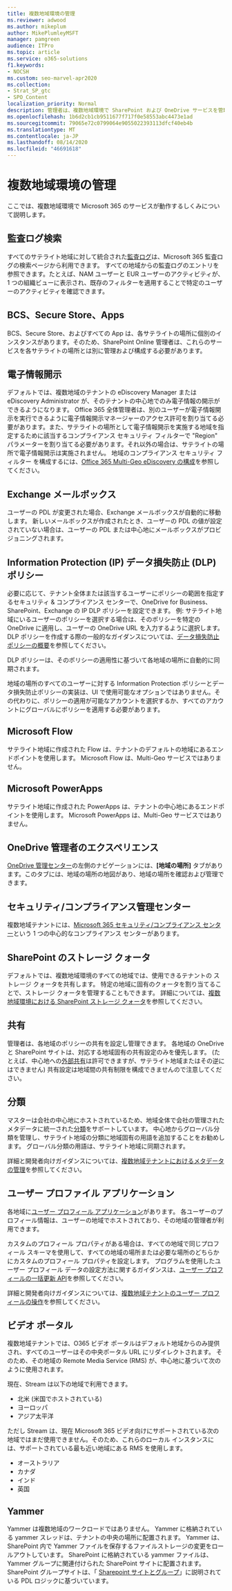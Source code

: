 ```yaml
---
title: 複数地域環境の管理
ms.reviewer: adwood
ms.author: mikeplum
author: MikePlumleyMSFT
manager: pamgreen
audience: ITPro
ms.topic: article
ms.service: o365-solutions
f1.keywords:
- NOCSH
ms.custom: seo-marvel-apr2020
ms.collection:
- Strat_SP_gtc
- SPO_Content
localization_priority: Normal
description: 管理者は、複数地域環境で SharePoint および OneDrive サービスを管理する方法について学習できます。
ms.openlocfilehash: 1b6d2cb1cb9511677f717f0e58553abc4473e1ad
ms.sourcegitcommit: 79065e72c0799064e9055022393113dfcf40eb4b
ms.translationtype: MT
ms.contentlocale: ja-JP
ms.lasthandoff: 08/14/2020
ms.locfileid: "46691618"
---
```

# <a name="administering-a-multi-geo-environment"></a>複数地域環境の管理

ここでは、複数地域環境で Microsoft 365 のサービスが動作するしくみについて説明します。

## <a name="audit-log-search"></a>監査ログ検索

すべてのサテライト地域に対して統合された[監査ログ](https://support.office.com/article/0d4d0f35-390b-4518-800e-0c7ec95e946c)は、Microsoft 365 監査ログの検索ページから利用できます。 すべての地域からの監査ログのエントリを参照できます。たとえば、NAM ユーザーと EUR ユーザーのアクティビティが、1 つの組織ビューに表示され、既存のフィルターを適用することで特定のユーザーのアクティビティを確認できます。

## <a name="bcs-secure-store-apps"></a>BCS、Secure Store、Apps

BCS、Secure Store、およびすべての App は、各サテライトの場所に個別のインスタンスがあります。そのため、SharePoint Online 管理者は、これらのサービスを各サテライトの場所とは別に管理および構成する必要があります。

## <a name="ediscovery"></a>電子情報開示 

デフォルトでは、複数地域のテナントの eDiscovery Manager またはeDiscovery Administrator が、そのテナントの中心地でのみ電子情報の開示ができるようになります。 Office 365 全体管理者は、別のユーザーが電子情報開示を実行できるように電子情報開示マネージャーのアクセス許可を割り当てる必要があります。また、サテライトの場所として電子情報開示を実施する地域を指定するために該当するコンプライアンス セキュリティ フィルターで "Region" パラメーターを割り当てる必要があります。それ以外の場合は、サテライトの場所で電子情報開示は実施されません。 地域のコンプライアンス セキュリティ フィルター を構成するには、[Office 365 Multi-Geo eDiscovery の構成](multi-geo-ediscovery-configuration.md)を参照してください。

## <a name="exchange-mailboxes"></a>Exchange メールボックス

ユーザーの PDL が変更された場合、Exchange メールボックスが自動的に移動します。 新しいメールボックスが作成されたとき、ユーザーの PDL の値が設定されていない場合は、ユーザーの PDL または中心地にメールボックスがプロビジョニングされます。

## <a name="information-protection-ip-data-loss-prevention-dlp-policy"></a>Information Protection (IP) データ損失防止 (DLP) ポリシー

必要に応じて、テナント全体または該当するユーザーにポリシーの範囲を指定するセキュリティ & コンプライアンス センターで、OneDrive for Business、SharePoint、Exchange の IP DLP ポリシーを設定できます。 例: サテライト地域にいるユーザーのポリシーを選択する場合は、そのポリシーを特定の OneDrive に適用し、ユーザーの OneDrive URL を入力するように選択します。 DLP ポリシーを作成する際の一般的なガイダンスについては、[データ損失防止ポリシーの概要](https://support.office.com/article/1966b2a7-d1e2-4d92-ab61-42efbb137f5e)を参照してください。

DLP ポリシーは、そのポリシーの適用性に基づいて各地域の場所に自動的に同期されます。

地域の場所のすべてのユーザーに対する Information Protection ポリシーとデータ損失防止ポリシーの実装は、UI で使用可能なオプションではありません。その代わりに、ポリシーの適用が可能なアカウントを選択するか、すべてのアカウントにグローバルにポリシーを適用する必要があります。

## <a name="microsoft-flow"></a>Microsoft Flow

サテライト地域に作成された Flow は、テナントのデフォルトの地域にあるエンドポイントを使用します。  Microsoft Flow は、Multi-Geo サービスではありません。 

## <a name="microsoft-powerapps"></a>Microsoft PowerApps

サテライト地域に作成された PowerApps は、テナントの中心地にあるエンドポイントを使用します。 Microsoft PowerApps は、Multi-Geo サービスではありません。 

## <a name="onedrive-administrator-experience"></a>OneDrive 管理者のエクスペリエンス

[OneDrive 管理センター](https://admin.onedrive.com)の左側のナビゲーションには、**[地域の場所]** タブがあります。このタブには、地域の場所の地図があり、地域の場所を確認および管理できます。

## <a name="security-and-compliance-admin-center"></a>セキュリティ/コンプライアンス管理センター

複数地域テナントには、[Microsoft 365 セキュリティ/コンプライアンス センター](https://protection.office.com/?rfr=AdminCenter\#/homepage)という 1 つの中心的なコンプライアンス センターがあります。

## <a name="sharepoint-storage-quota"></a>SharePoint のストレージ クォータ

デフォルトでは、複数地域環境のすべての地域では、使用できるテナントの ストレージ クォータを共有します。  特定の地域に固有のクォータを割り当てることで、ストレージ クォータを管理することもできます。 詳細については、[複数地域環境における SharePoint ストレージ クォータ](sharepoint-multi-geo-storage-quota.md)を参照してください。

## <a name="sharing"></a>共有

管理者は、各地域のポリシーの共有を設定し管理できます。 各地域の OneDrive と SharePoint サイトは、対応する地域固有の共有設定のみを優先します。 (たとえば、中心地への[外部共有](https://support.office.com/article/C8A462EB-0723-4B0B-8D0A-70FEAFE4BE85)は許可できますが、サテライト地域またはその逆にはできません) 共有設定は地域間の共有制限を構成できませんので注意してください。

## <a name="taxonomy"></a>分類

マスターは会社の中心地にホストされているため、地域全体で会社の管理されたメタデータに統一された[分類](https://docs.microsoft.com/sharepoint/managed-metadata)をサポートしています。 中心地からグローバル分類を管理し、サテライト地域の分類に地域固有の用語を追加することをお勧めします。 グローバル分類の用語は、サテライト地域に同期されます。

詳細と開発者向けガイダンスについては、[複数地域テナントにおけるメタデータの管理](https://docs.microsoft.com/sharepoint/dev/solution-guidance/multigeo-managedmetadata)を参照してください。

## <a name="user-profile-application"></a>ユーザー プロファイル アプリケーション

各地域に[ユーザー プロフィール アプリケーション](https://docs.microsoft.com/sharepoint/manage-user-profiles)があります。 各ユーザーのプロフィール情報は、ユーザーの地域でホストされており、その地域の管理者が利用できます。

カスタムのプロフィール プロパティがある場合は、すべての地域で同じプロフィール スキーマを使用して、すべての地域の場所または必要な場所のどちらかにカスタムのプロフィール プロパティを設定します。 プログラムを使用したユーザー プロフィール データの設定方法に関するガイダンスは、[ユーザー プロフィールの一括更新 API](https://docs.microsoft.com/sharepoint/dev/solution-guidance/bulk-user-profile-update-api-for-sharepoint-online)を参照してください。

詳細と開発者向けガイダンスについては、[複数地域テナントのユーザー プロフィールの操作](https://docs.microsoft.com/sharepoint/dev/solution-guidance/multigeo-userprofileexperience)を参照してください。

## <a name="video-portal"></a>ビデオ ポータル

複数地域テナントでは、O365 ビデオ ポータルはデフォルト地域からのみ提供され、すべてのユーザーはその中央ポータル URL にリダイレクトされます。 そのため、その地域の Remote Media Service (RMS) が、中心地に基づいて次のように使用されます。

現在、Stream は以下の地域で利用できます。

- 北米 (米国でホストされている) 
- ヨーロッパ
- アジア太平洋

ただし Stream は、現在 Microsoft 365 ビデオ向けにサポートされている次の地域ではまだ使用できません。そのため、これらのローカル インスタンスには、サポートされている最も近い地域にある RMS を使用します。

- オーストラリア
- カナダ
- インド
- 英国

## <a name="yammer"></a>Yammer

Yammer は複数地域のワークロードではありません。 Yammer に格納されている yammer スレッドは、テナントの中央の場所に配置されます。 Yammer は、SharePoint 内で Yammer ファイルを保存するファイルストレージの変更をロールアウトしています。 SharePoint に格納されている yammer ファイルは、Yammer グループに関連付けられた SharePoint サイトに配置されます。 SharePoint グループサイトは、「 [Sharepoint サイトとグループ](multi-geo-capabilities-in-onedrive-and-sharepoint-online-in-microsoft-365.md#sharepoint-sites-and-groups)」に説明されている PDL ロジックに基づいています。
